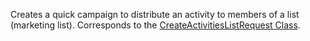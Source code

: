 Creates a quick campaign to distribute an activity to members of a list (marketing list). 
Corresponds to the [CreateActivitiesListRequest Class](https://msdn.microsoft.com/library/microsoft.crm.sdk.messages.createactivitieslistrequest.aspx).
